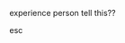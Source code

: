 experience person  tell  this??

<!---
A111one/A111one is a ✨ special ✨ repository because its `README.md` (this file) appears on your GitHub profile.
You can click the Preview link to take a look at your changes.
--->
esc
